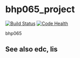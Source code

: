 # bhp065_project
[![Build Status](https://travis-ci.org/botswana-harvard/bhp065_project.svg?branch=develop)](https://travis-ci.org/botswana-harvard/bhp065_project)
[![Code Health](https://landscape.io/github/botswana-harvard/bhp065_project/develop/landscape.svg?style=flat)](https://landscape.io/github/botswana-harvard/bhp065_project/develop)

bhp065

See also edc, lis
---

